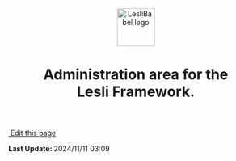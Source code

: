 
<header align="center" class="lesli-documentation-header">
    <img width="75" class="engine-logo" alt="LesliBabel logo" src="/images/engines/admin/admin-logo.svg" />
    <h1>
        Administration area for the<br />
        <span class="lesli-title-colored">Lesli Framework.</span>
    </h1>
</header>


<section class="lesli-documentation-footer">
    <p><a target="blank" href="https://github.com/LesliTech/LesliAdmin/tree/master/docs/readme.md"><i class="ri-external-link-fill"></i>&nbsp;Edit this page</a><p/>
    <p><b>Last Update: </b>2024/11/11 03:09</p>
</section>

<!-- This code was automatically generated -->
<!-- to update this docs please run rake docs:build -->

